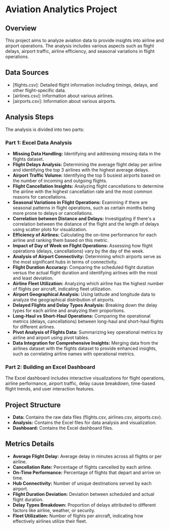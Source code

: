 # Aviation Analytics Project

## Overview
This project aims to analyze aviation data to provide insights into airline and airport operations. The analysis includes various aspects such as flight delays, airport traffic, airline efficiency, and seasonal variations in flight operations.

## Data Sources
- [flights.csv]: Detailed flight information including timings, delays, and other flight-specific data.
- [airlines.csv]: Information about various airlines.
- [airports.csv]: Information about various airports.

## Analysis Steps
The analysis is divided into two parts:

### Part 1: Excel Data Analysis
- **Missing Data Handling:** Identifying and addressing missing data in the flights dataset.
- **Flight Delays Analysis:** Determining the average flight delay per airline and identifying the top 3 airlines with the highest average delays.
- **Airport Traffic Volume:** Identifying the top 5 busiest airports based on the number of incoming and outgoing flights.
- **Flight Cancellation Insights:** Analyzing flight cancellations to determine the airline with the highest cancellation rate and the most common reasons for cancellations.
- **Seasonal Variations in Flight Operations:** Examining if there are seasonal patterns in flight operations, such as certain months being more prone to delays or cancellations.
- **Correlation between Distance and Delays:** Investigating if there's a correlation between the distance of the flight and the length of delays using scatter plots for visualization.
- **Efficiency of Airlines:** Calculating the on-time performance for each airline and ranking them based on this metric.
- **Impact of Day of Week on Flight Operations:** Assessing how flight operations (delays, cancellations) vary by the day of the week.
- **Analysis of Airport Connectivity:** Determining which airports serve as the most significant hubs in terms of connectivity.
- **Flight Duration Accuracy:** Comparing the scheduled flight duration versus the actual flight duration and identifying airlines with the most and least deviation.
- **Airline Fleet Utilization:** Analyzing which airline has the highest number of flights per aircraft, indicating fleet utilization.
- **Airport Geographical Analysis:** Using latitude and longitude data to analyze the geographical distribution of airports.
- **Delayed Flights and Delay Types Analysis:** Breaking down the delay types for each airline and analyzing their proportions.
- **Long-Haul vs Short-Haul Operations:** Comparing the operational metrics (delays, cancellations) between long-haul and short-haul flights for different airlines.
- **Pivot Analysis of Flights Data:** Summarizing key operational metrics by airline and airport using pivot tables.
- **Data Integration for Comprehensive Insights:** Merging data from the airlines dataset with the flights dataset to provide enhanced insights, such as correlating airline names with operational metrics.

### Part 2: Building an Excel Dashboard
The Excel dashboard includes interactive visualizations for flight operations, airline performance, airport traffic, delay cause breakdown, time-based flight trends, and user interaction features.

## Project Structure
- **Data:** Contains the raw data files (flights.csv, airlines.csv, airports.csv).
- **Analysis:** Contains the Excel files for data analysis and visualization.
- **Dashboard:** Contains the Excel dashboard files.

## Metrics Details
- **Average Flight Delay:** Average delay in minutes across all flights or per airline.
- **Cancellation Rate:** Percentage of flights cancelled by each airline.
- **On-Time Performance:** Percentage of flights that depart and arrive on time.
- **Hub Connectivity:** Number of unique destinations served by each airport.
- **Flight Duration Deviation:** Deviation between scheduled and actual flight duration.
- **Delay Types Breakdown:** Proportion of delays attributed to different factors like airline, weather, or security.
- **Fleet Utilization:** Number of flights per aircraft, indicating how effectively airlines utilize their fleet.


